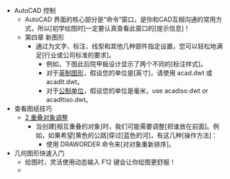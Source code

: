 - AutoCAD 控制
    - AutoCAD 界面的核心部分是“命令”窗口，是你和CAD互相沟通的常用方式，所以[初学绘图时]一定要认真查看此窗口的[提示信息]！
    - 第四章    新图形
        - 通过为文字、标注、线型和其他几种部件指定设置，您可以轻松地满足[行业或公司标准的要求]。
            - 例如，下图此后院甲板设计显示了两个不同的[标注样式]。
            - 对于[英制图形](((HOT6rPflk)))，假设您的单位是[英寸]，请使用 acad.dwt 或 acadlt.dwt。
            - 对于[公制单位](((_kQxIWKst)))，假设您的单位是毫米，use acadiso.dwt or acadltiso.dwt。
- 查看图纸技巧
    - [2 重叠对象调整](https://mp.weixin.qq.com/s?__biz=MzAxODY0MDI0MQ==&mid=2651855436&idx=3&sn=f7720431fd03ea36a42ab65d4c262eed&chksm=80378652b7400f4490fd16dd1178cf40dc89147574c8651d5b052ea0c14f963445f0e4e7d5db#rd)
        - 当创建[相互重叠的对象]时，我们可能需要调整[把谁放在前面]。例如，如果希望[黄色的公路]穿过[蓝色的河]，有这几种[操作方法]：
            - 使用 DRAWORDER 命令来[对对象重新排序]。
- 几何图形快速入门
    - 绘图时，灵活使用动态输入 F12 键会让你绘图更舒服！
    - 
